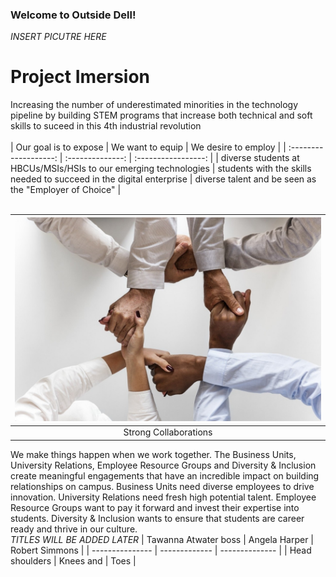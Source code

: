 ### Welcome to Outside Dell!

*INSERT PICUTRE HERE*
# Project Imersion
Increasing the number of underestimated minorities in the technology pipeline by building STEM programs that increase both technical and soft skills to suceed in this 4th industrial revolution</br>
</br>
| Our goal is to expose | We want to equip | We desire to employ |
| :-------------------: | :--------------: | :-----------------: |
| diverse students at HBCUs/MSIs/HSIs to our emerging technologies | students with the skills needed to succeed in the digital enterprise | diverse talent and be seen as the "Employer of Choice" |
</br>
</br>

| ![Image](/photos/strong_collabs.jpg)|
| :---------------------------------: |
| Strong Collaborations |
We make things happen when we work together. The Business Units, University Relations, Employee Resource Groups and Diversity & Inclusion create meaningful engagements that have an incredible impact on building relationships on campus.  Business Units need diverse employees to drive innovation.  University Relations need fresh high potential talent.  Employee Resource Groups want to pay it forward and invest their expertise into students.  Diversity & Inclusion wants to ensure that students are career ready and thrive in our culture.
</br>
*TITLES WILL BE ADDED LATER*
| Tawanna Atwater boss | Angela Harper | Robert Simmons |
| --------------- | ------------- | -------------- |
| Head shoulders | Knees and | Toes |
